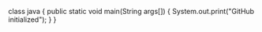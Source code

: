 class java
{
 public static void main(String args[])
 {
  System.out.print("GitHub initialized");
 }
}
